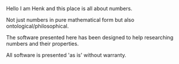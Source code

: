 Hello I am Henk and this place is all about numbers. 

Not just numbers in pure mathematical form but also ontological/philosophical.

The software presented here has been designed to help researching numbers and their properties.

All software is presented 'as is' without warranty. 



